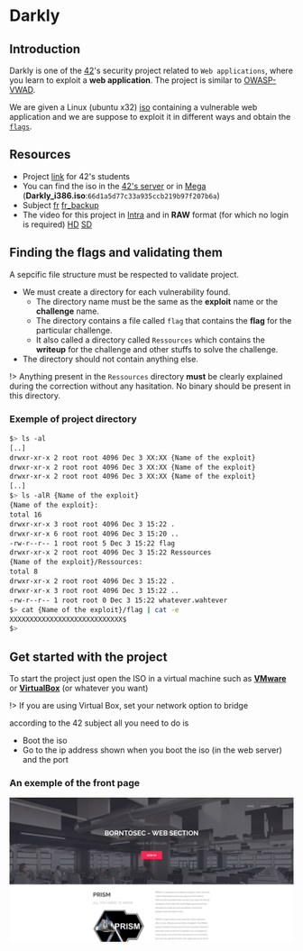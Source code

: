 # Darkly


## Introduction
Darkly is one of the [42](https://42.fr/en/homepage/)'s security project related to `Web applications`, where you learn to exploit a **web application**. The project is similar to [OWASP-VWAD](https://owasp.org/www-project-vulnerable-web-applications-directory/).

We are given a Linux (ubuntu x32) [iso](https://mega.nz/file/6f4UEKBZ#iYNQUcUIr3nsCDvsSNm2-Nhpm76L-L4QdRfsGKx0VFA) containing a vulnerable web application and we are suppose to exploit it in different ways and obtain the [`flags`](https://startacybercareer.com/what-is-a-cybersecurity-capture-the-flag/).

## Resources

- Project [link](https://projects.intra.42.fr/projects/42cursus-darkly) for 42's students
- You can find the iso in the [42's server](https://projects.intra.42.fr/uploads/document/document/2439/Darkly_i386.iso) or in [Mega](https://mega.nz/file/6f4UEKBZ#iYNQUcUIr3nsCDvsSNm2-Nhpm76L-L4QdRfsGKx0VFA) (**Darkly_i386.iso**:`66d1a5d77c33a935ccb219b97f207b6a`)
- Subject [fr](https://cdn.intra.42.fr/pdf/pdf/15606/fr.subject.pdf) [fr_backup](/resources/subject/fr/fr.darkly.pdf)
- The video for this project in [Intra](https://elearning.intra.42.fr/notions/darkly/subnotions/darkly/videos/darkly) and in **RAW** format (for which no login is required) [HD](https://cdn.intra.42.fr/video/video/405/_projet__darkLy.mp4) [SD](https://cdn.intra.42.fr/video/video/405/low_d__projet__darkLy.mp4)

## Finding the flags and validating them

A sepcific file structure must be respected to validate project.
- We must create a directory for each vulnerability found.
  - The directory name must be the same as the **exploit** name or the **challenge** name.
  - The directory contains a file called `flag` that contains the **flag** for the particular challenge.
  - It also called a directory called `Ressources` which contains the **writeup** for the challenge and other stuffs to solve the challenge.
- The directory should not contain anything else.

!> Anything present in the `Ressources` directory **must** be clearly explained during the correction without any hasitation. No binary should be present in this directory.

### Exemple of project directory
```bash
$> ls -al
[..]
drwxr-xr-x 2 root root 4096 Dec 3 XX:XX {Name of the exploit}
drwxr-xr-x 2 root root 4096 Dec 3 XX:XX {Name of the exploit}
drwxr-xr-x 2 root root 4096 Dec 3 XX:XX {Name of the exploit}
[..]
$> ls -alR {Name of the exploit}
{Name of the exploit}:
total 16
drwxr-xr-x 3 root root 4096 Dec 3 15:22 .
drwxr-xr-x 6 root root 4096 Dec 3 15:20 ..
-rw-r--r-- 1 root root 5 Dec 3 15:22 flag
drwxr-xr-x 2 root root 4096 Dec 3 15:22 Ressources
{Name of the exploit}/Ressources:
total 8
drwxr-xr-x 2 root root 4096 Dec 3 15:22 .
drwxr-xr-x 3 root root 4096 Dec 3 15:22 ..
-rw-r--r-- 1 root root 0 Dec 3 15:22 whatever.wahtever
$> cat {Name of the exploit}/flag | cat -e
XXXXXXXXXXXXXXXXXXXXXXXXXXXX$
$>
```

## Get started with the project
To start the project just open the ISO in a virtual machine such as [**VMware**](https://www.vmware.com/) or [**VirtualBox**](https://www.virtualbox.org/) (or whatever you want)

!> If you are using Virtual Box, set your network option to bridge

according to the 42 subject all you need to do is
- Boot the iso
- Go to the ip address shown when you boot the iso (in the web server) and the port

### An exemple of the front page
![home page exemple](resources/images/hope_page_exemple.png)